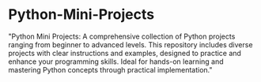 # Python-Mini-Projects
"Python Mini Projects: A comprehensive collection of Python projects ranging from beginner to advanced levels. This repository includes diverse projects with clear instructions and examples, designed to practice and enhance your programming skills. Ideal for hands-on learning and mastering Python concepts through practical implementation."
